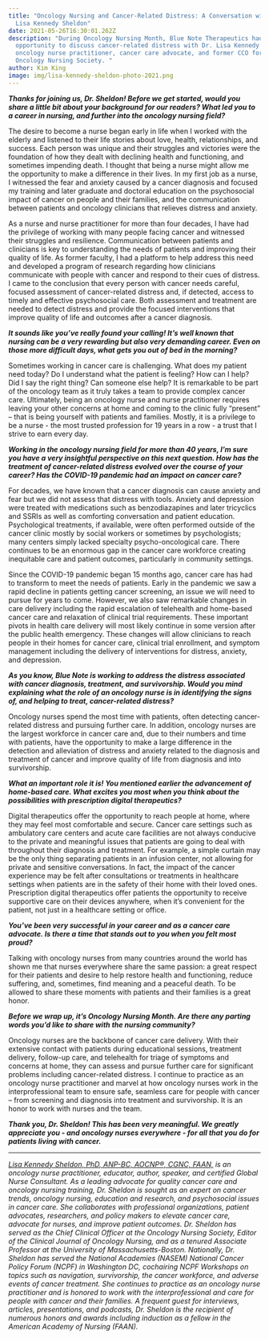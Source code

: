 ```yaml
---
title: "Oncology Nursing and Cancer-Related Distress: A Conversation with Dr.
  Lisa Kennedy Sheldon"
date: 2021-05-26T16:30:01.262Z
description: "During Oncology Nursing Month, Blue Note Therapeutics had the
  opportunity to discuss cancer-related distress with Dr. Lisa Kennedy Sheldon,
  oncology nurse practitioner, cancer care advocate, and former CCO for the
  Oncology Nursing Society. "
author: Kim King
image: img/lisa-kennedy-sheldon-photo-2021.png
---
```

***Thanks for joining us, Dr. Sheldon! Before we get started, would you share a little bit about your background for our readers? What led you to a career in nursing, and further into the oncology nursing field?***

The desire to become a nurse began early in life when I worked with the elderly and listened to their life stories about love, health, relationships, and success. Each person was unique and their struggles and victories were the foundation of how they dealt with declining health and functioning, and sometimes impending death. I thought that being a nurse might allow me the opportunity to make a difference in their lives. In my first job as a nurse, I witnessed the fear and anxiety caused by a cancer diagnosis and focused my training and later graduate and doctoral education on the psychosocial impact of cancer on people and their families, and the communication between patients and oncology clinicians that relieves distress and anxiety.

As a nurse and nurse practitioner for more than four decades, I have had the privilege of working with many people facing cancer and witnessed their struggles and resilience. Communication between patients and clinicians is key to understanding the needs of patients and improving their quality of life. As former faculty, I had a platform to help address this need and developed a program of research regarding how clinicians communicate with people with cancer and respond to their cues of distress. I came to the conclusion that every person with cancer needs careful, focused assessment of cancer-related distress and, if detected, access to timely and effective psychosocial care. Both assessment and treatment are needed to detect distress and provide the focused interventions that improve quality of life and outcomes after a cancer diagnosis.

***It sounds like you’ve really found your calling! It’s well known that nursing can be a very rewarding but also very demanding career. Even on those more difficult days, what gets you out of bed in the morning?***

Sometimes working in cancer care is challenging. What does my patient need today? Do I understand what the patient is feeling? How can I help? Did I say the right thing? Can someone else help? It is remarkable to be part of the oncology team as it truly takes a team to provide complex cancer care. Ultimately, being an oncology nurse and nurse practitioner requires leaving your other concerns at home and coming to the clinic fully “present” – that is being yourself with patients and families. Mostly, it is a privilege to be a nurse - the most trusted profession for 19 years in a row - a trust that I strive to earn every day.

***Working in the oncology nursing field for more than 40 years, I’m sure you have a very insightful perspective on this next question. How has the treatment of cancer-related distress evolved over the course of your career? Has the COVID-19 pandemic had an impact on cancer care?***

For decades, we have known that a cancer diagnosis can cause anxiety and fear but we did not assess that distress with tools. Anxiety and depression were treated with medications such as benzodiazapines and later tricyclics and SSRIs as well as comforting conversation and patient education. Psychological treatments, if available, were often performed outside of the cancer clinic mostly by social workers or sometimes by psychologists; many centers simply lacked specialty psycho-oncological care. There continues to be an enormous gap in the cancer care workforce creating inequitable care and patient outcomes, particularly in community settings.

Since the COVID-19 pandemic began 15 months ago, cancer care has had to transform to meet the needs of patients. Early in the pandemic we saw a rapid decline in patients getting cancer screening, an issue we will need to pursue for years to come. However, we also saw remarkable changes in care delivery including the rapid escalation of telehealth and home-based cancer care and relaxation of clinical trial requirements. These important pivots in health care delivery will most likely continue in some version after the public health emergency. These changes will allow clinicians to reach people in their homes for cancer care, clinical trial enrollment, and symptom management including the delivery of interventions for distress, anxiety, and depression. 

***As you know, Blue Note is working to address the distress associated with cancer diagnosis, treatment, and survivorship. Would you mind explaining what the role of an oncology nurse is in identifying the signs of, and helping to treat, cancer-related distress?***

Oncology nurses spend the most time with patients, often detecting cancer-related distress and pursuing further care. In addition, oncology nurses are the largest workforce in cancer care and, due to their numbers and time with patients, have the opportunity to make a large difference in the detection and alleviation of distress and anxiety related to the diagnosis and treatment of cancer and improve quality of life from diagnosis and into survivorship.

***What an important role it is! You mentioned earlier the advancement of home-based care. What excites you most when you think about the possibilities with prescription digital therapeutics?***

Digital therapeutics offer the opportunity to reach people at home, where they may feel most comfortable and secure. Cancer care settings such as ambulatory care centers and acute care facilities are not always conducive to the private and meaningful issues that patients are going to deal with throughout their diagnosis and treatment. For example, a simple curtain may be the only thing separating patients in an infusion center, not allowing for private and sensitive conversations. In fact, the impact of the cancer experience may be felt after consultations or treatments in healthcare settings when patients are in the safety of their home with their loved ones. Prescription digital therapeutics offer patients the opportunity to receive supportive care on their devices anywhere, when it’s convenient for the patient, not just in a healthcare setting or office.

***You’ve been very successful in your career and as a cancer care advocate. Is there a time that stands out to you when you felt most proud?***

Talking with oncology nurses from many countries around the world has shown me that nurses everywhere share the same passion: a great respect for their patients and desire to help restore health and functioning, reduce suffering, and, sometimes, find meaning and a peaceful death. To be allowed to share these moments with patients and their families is a great honor.

***Before we wrap up, it’s Oncology Nursing Month. Are there any parting words you’d like to share with the nursing community?***

Oncology nurses are the backbone of cancer care delivery. With their extensive contact with patients during educational sessions, treatment delivery, follow-up care, and telehealth for triage of symptoms and concerns at home, they can assess and pursue further care for significant problems including cancer-related distress. I continue to practice as an oncology nurse practitioner and marvel at how oncology nurses work in the interprofessional team to ensure safe, seamless care for people with cancer – from screening and diagnosis into treatment and survivorship. It is an honor to work with nurses and the team.

***Thank you, Dr. Sheldon! This has been very meaningful. We greatly appreciate you - and oncology nurses everywhere - for all that you do for patients living with cancer.*** 

---

*[Lisa Kennedy Sheldon, PhD, ANP-BC, AOCNP®, CGNC, FAAN,](https://www.linkedin.com/in/lisa-kennedy-sheldon-phd-anp-bc-aocnp-cgnc-faan-49217a5/) is an oncology nurse practitioner, educator, author, speaker, and certified Global Nurse Consultant. As a leading advocate for quality cancer care and oncology nursing training, Dr. Sheldon is sought as an expert on cancer trends, oncology nursing, education and research, and psychosocial issues in cancer care. She collaborates with professional organizations, patient advocates, researchers, and policy makers to elevate cancer care, advocate for nurses, and improve patient outcomes. Dr. Sheldon has served as the Chief Clinical Officer at the Oncology Nursing Society, Editor of the Clinical Journal of Oncology Nursing, and as a tenured Associate Professor at the University of Massachusetts-Boston. Nationally, Dr. Sheldon has served the National Academies (NASEM) National Cancer Policy Forum (NCPF) in Washington DC, cochairing NCPF Workshops on topics such as navigation, survivorship, the cancer workforce, and adverse events of cancer treatment. She continues to practice as an oncology nurse practitioner and is honored to work with the interprofessional and care for people with cancer and their families. A frequent guest for interviews, articles, presentations, and podcasts, Dr. Sheldon is the recipient of numerous honors and awards including induction as a fellow in the American Academy of Nursing (FAAN).*